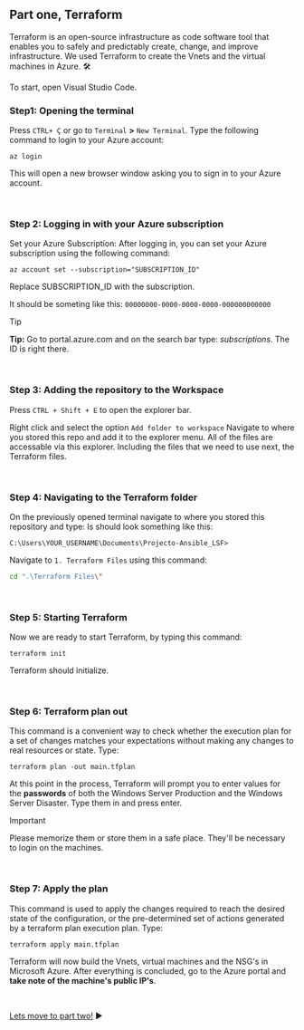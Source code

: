 ## Part one, Terraform

Terraform is an open-source infrastructure as code software tool that enables you to safely and predictably create, change, and improve infrastructure.
We used Terraform to create the Vnets and the virtual machines in Azure. :hammer_and_wrench:

To start, open Visual Studio Code.
<br/>

### Step1: Opening the terminal
Press ```CTRL+ Ç``` or go to ```Terminal``` **>** ```New Terminal```. Type the following command to login to your Azure account:
```
az login
```
This will open a new browser window asking you to sign in to your Azure account.

<br/>

### Step 2: Logging in with your Azure subscription
Set your Azure Subscription: After logging in, you can set your Azure subscription using the following command:
```
az account set --subscription="SUBSCRIPTION_ID"
```
Replace SUBSCRIPTION_ID with the subscription.<p/> It should be someting like this: ```00000000-0000-0000-0000-000000000000```

> [!TIP]
>**Tip:** Go to portal.azure.com and on the search bar type: *subscriptions*. The ID is right there.

<br/>

### Step 3: Adding the repository to the Workspace
Press ```CTRL + Shift + E``` to open the explorer bar. </p>
Right click and select the option ```Add folder to workspace```
Navigate to where you stored this repo and add it to the explorer menu.
All of the files are accessable via this explorer. Including the files that we need to use next, the Terraform files.

<br/>

### Step 4: Navigating to the Terraform folder
On the previously opened terminal navigate to where you stored this repository and type: Is should look something like this:
```
C:\Users\YOUR_USERNAME\Documents\Projecto-Ansible_LSF>
```
Navigate to ```1. Terraform Files``` using this command:
```bash
cd ".\Terraform Files\"
```
<br/>

### Step 5: Starting Terraform
Now we are ready to start Terraform, by typing this command:
``` 
terraform init
```
Terraform should initialize.

<br/>

### Step 6: Terraform plan out
This command is a convenient way to check whether the execution plan for a set of changes matches your expectations without making any changes to real resources or state. Type:
```
terraform plan -out main.tfplan
```
At this point in the process, Terraform will prompt you to enter values for the **passwords** of both the Windows Server Production and the Windows Server Disaster. 
Type them in and press enter. 

> [!IMPORTANT]
 >Please memorize them or store them in a safe place. They'll be necessary to login on the machines.

<br/>

### Step 7: Apply the plan
This command is used to apply the changes required to reach the desired state of the configuration, or the pre-determined set of actions generated by a terraform plan execution plan. Type:

```
terraform apply main.tfplan
```
Terraform will now build the Vnets, virtual machines and the NSG's in Microsoft Azure. After everything is concluded, go to the Azure portal and **take note of the machine's public IP's**.

<br/>

[Lets move to part two!](Part2.md)  :arrow_forward: